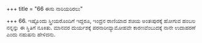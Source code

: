 +++
title = "66 ಈಸು ನಾರಿಯರಿರಲು"

+++
66. ಇಷ್ಟೊಂದು ಸ್ತ್ರೀಯರೊಂದಿಗೆ ಇದ್ದರೂ, ಇಂದ್ರನ ರಾಣಿಯಾದ ಶಚಿಯ ಅಂತಃಪುರಕ್ಕೆ ಹೋಗುವ ಹಂಬಲ ನನ್ನನ್ನು ಈ ಸ್ಥಿತಿಗೆ ನೂಕಿತು. ಮಾನವರ ದುರ್ಯಶಕ್ಕೆ ಪರನಾರೀವ್ಯಾಮೋಹವೇ ಕಾರಣವೆಂಬುದಕ್ಕೆ ನಾನೇ ಉದಾಹರಣೆ ಎಂದು ನಹುಷನು ಹೇಳಿದನು.